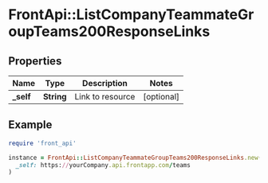 # FrontApi::ListCompanyTeammateGroupTeams200ResponseLinks

## Properties

| Name | Type | Description | Notes |
| ---- | ---- | ----------- | ----- |
| **_self** | **String** | Link to resource | [optional] |

## Example

```ruby
require 'front_api'

instance = FrontApi::ListCompanyTeammateGroupTeams200ResponseLinks.new(
  _self: https://yourCompany.api.frontapp.com/teams
)
```

